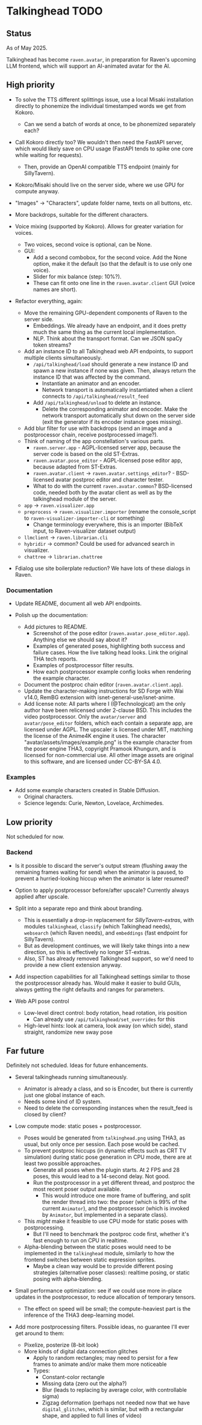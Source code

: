 # Talkinghead TODO

## Status

As of May 2025.

Talkinghead has become `raven.avatar`, in preparation for Raven's upcoming LLM frontend, which will support an AI-animated avatar for the AI.


## High priority

- To solve the TTS different splittings issue, use a local Misaki installation directly to phonemize the individual timestamped words we get from Kokoro.
  - Can we send a batch of words at once, to be phonemized separately each?
- Call Kokoro directly too? We wouldn't then need the FastAPI server, which would likely save on CPU usage (FastAPI tends to spike one core while waiting for requests).
  - Then, provide an OpenAI compatible TTS endpoint (mainly for SillyTavern).
- Kokoro/Misaki should live on the server side, where we use GPU for compute anyway.

- "Images" -> "Characters", update folder name, texts on all buttons, etc.
- More backdrops, suitable for the different characters.

- Voice mixing (supported by Kokoro). Allows for greater variation for voices.
  - Two voices, second voice is optional, can be None.
  - GUI:
    - Add a second combobox, for the second voice. Add the None option, make it the default (so that the default is to use only one voice).
    - Slider for mix balance (step: 10%?).
    - These can fit onto one line in the `raven.avatar.client` GUI (voice names are short).

- Refactor everything, again:
  - Move the remaining GPU-dependent components of Raven to the server side.
    - Embeddings. We already have an endpoint, and it does pretty much the same thing as the current local implementation.
    - NLP. Think about the transport format. Can we JSON spaCy token streams?
  - Add an instance ID to all Talkinghead web API endpoints, to support multiple clients simultaneously.
    - `/api/talkinghead/load` should generate a new instance ID and spawn a new instance if none was given. Then, always return the instance ID that was affected by the command.
      - Instantiate an animator and an encoder.
      - Network transport is automatically instantiated when a client connects to `/api/talkinghead/result_feed`
    - Add `/api/talkinghead/unload` to delete an instance.
      - Delete the corresponding animator and encoder. Make the network transport automatically shut down on the server side (exit the generator if its encoder instance goes missing).
  - Add blur filter for use with backdrops (send an image and a postprocessor chain, receive postprocessed image?).
  - Think of naming of the app constellation's various parts.
    - `raven.server.app` - AGPL-licensed server app, because the server code is based on the old ST-Extras.
    - `raven.avatar.pose_editor` - AGPL-licensed pose editor app, because adapted from ST-Extras.
    - `raven.avatar.client` -> `raven.avatar.settings_editor`? - BSD-licensed avatar postproc editor and character tester.
    - What to do with the current `raven.avatar.common`? BSD-licensed code, needed both by the avatar client as well as by the talkinghead module of the server.
  - `app` -> `raven.visualizer.app`
  - `preprocess` -> `raven.visualizer.importer` (rename the console_script to `raven-visualizer-importer-cli` or something)
    - Change terminology everywhere, this is an importer (BibTeX input, to Raven-visualizer dataset output)
  - `llmclient` -> `raven.librarian.cli`
  - `hybridir` -> common? Could be used for advanced search in visualizer.
  - `chattree` -> `librarian.chattree`

- Fdialog use site boilerplate reduction? We have lots of these dialogs in Raven.


### Documentation

- Update README, document all web API endpoints.

- Polish up the documentation:
  - Add pictures to README.
    - Screenshot of the pose editor (`raven.avatar.pose_editor.app`). Anything else we should say about it?
    - Examples of generated poses, highlighting both success and failure cases. How the live talking head looks. Link the original THA tech reports.
    - Examples of postprocessor filter results.
    - How each postprocessor example config looks when rendering the example character.
  - Document the postproc chain editor (`raven.avatar.client.app`).
  - Update the character-making instructions for SD Forge with Wai v14.0, RemBG extension with isnet-general-use/isnet-anime.
  - Add license note:
      All parts where I (@Technologicat) am the only author have been relicensed under 2-clause BSD. This includes the video postprocessor.
      Only the `avatar/server` and `avatar/pose_editor` folders, which each contain a separate app, are licensed under AGPL.
      The upscaler is licensed under MIT, matching the license of the Anime4K engine it uses.
      The character "avatar/assets/images/example.png" is the example character from the poser engine THA3, copyright Pramook Khungurn, and is licensed for non-commercial use.
      All other image assets are original to this software, and are licensed under CC-BY-SA 4.0.

### Examples

- Add some example characters created in Stable Diffusion.
  - Original characters.
  - Science legends: Curie, Newton, Lovelace, Archimedes.


## Low priority

Not scheduled for now.

### Backend

- Is it possible to discard the server's output stream (flushing away the remaining frames waiting for send) when the animator is paused, to prevent a hurried-looking hiccup when the animator is later resumed?

- Option to apply postprocessor before/after upscale? Currently always applied after upscale.

- Split into a separate repo and think about branding.
  - This is essentially a drop-in replacement for *SillyTavern-extras*, with modules `talkinghead`, `classify` (which Talkinghead needs), `websearch` (which Raven needs), and `embeddings` (fast endpoint for SillyTavern).
  - But as development continues, we will likely take things into a new direction, so this is effectively no longer ST-extras.
  - Also, ST has already removed Talkinghead support, so we'd need to provide a new client extension anyway.

- Add inspection capabilities for all Talkinghead settings similar to those the postprocessor already has. Would make it easier to build GUIs, always getting the right defaults and ranges for parameters.

- Web API pose control
  - Low-level direct control: body rotation, head rotation, iris position
    - Can already use `/api/talkinghead/set_overrides` for this
  - High-level hints: look at camera, look away (on which side), stand straight, randomize new sway pose


## Far future

Definitely not scheduled. Ideas for future enhancements.

- Several talkingheads running simultaneously.
  - Animator is already a class, and so is Encoder, but there is currently just one global instance of each.
  - Needs some kind of ID system.
  - Need to delete the corresponding instances when the result_feed is closed by client?

- Low compute mode: static poses + postprocessor.
  - Poses would be generated from `talkinghead.png` using THA3, as usual, but only once per session. Each pose would be cached.
  - To prevent postproc hiccups (in dynamic effects such as CRT TV simulation) during static pose generation in CPU mode, there are at least two possible approaches.
    - Generate all poses when the plugin starts. At 2 FPS and 28 poses, this would lead to a 14-second delay. Not good.
    - Run the postprocessor in a yet different thread, and postproc the most recent poser output available.
      - This would introduce one more frame of buffering, and split the render thread into two: the poser (which is 99% of the current `Animator`),
        and the postprocessor (which is invoked by `Animator`, but implemented in a separate class).
  - This *might* make it feasible to use CPU mode for static poses with postprocessing.
    - But I'll need to benchmark the postproc code first, whether it's fast enough to run on CPU in realtime.
  - Alpha-blending between the static poses would need to be implemented in the `talkinghead` module, similarly to how the frontend switches between static expression sprites.
    - Maybe a clean way would be to provide different posing strategies (alternative poser classes): realtime posing, or static posing with alpha-blending.

- Small performance optimization: see if we could use more in-place updates in the postprocessor, to reduce allocation of temporary tensors.
  - The effect on speed will be small; the compute-heaviest part is the inference of the THA3 deep-learning model.

- Add more postprocessing filters. Possible ideas, no guarantee I'll ever get around to them:
  - Pixelize, posterize (8-bit look)
  - More kinds of digital data connection glitches
    - Apply to random rectangles; may need to persist for a few frames to animate and/or make them more noticeable
    - Types:
      - Constant-color rectangle
      - Missing data (zero out the alpha?)
      - Blur (leads to replacing by average color, with controllable sigma)
      - Zigzag deformation (perhaps not needed now that we have `digital_glitches`, which is similar, but with a rectangular shape, and applied to full lines of video)
